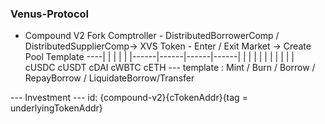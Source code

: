 
### Venus-Protocol
- Compound V2 Fork
Comptroller - DistributedBorrowerComp / DistributedSupplierComp-> XVS Token
            - Enter / Exit Market -> Create Pool Template
----|
    |
    |
    |
    |
    |------|------|------|------|
    |      |      |      |      |
    |      |      |      |      |
  cUSDC  cUSDT  cDAI   cWBTC  cETH --- template : Mint / Burn / Borrow / RepayBorrow / LiquidateBorrow/Transfer

--- Investment ---
id: {compound-v2}{cTokenAddr}{tag = underlyingTokenAddr}